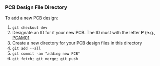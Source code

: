 ### PCB Design File Directory

To add a new PCB design:

1. `git checkout dev`
1. Designate an ID for it your new PCB. The ID must with the letter **P** (e.g., [PCAM01](../../wiki/PCAM01).
1. Create a new directory for your PCB design files in this directory
1. `git add --all`
1. `git commit -am "adding new PCB"`
1. `git fetch; git merge; git push`
